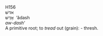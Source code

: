 H156  
אדשׁ  
אָדַשׁ ‎ ‘âdash  
*aw-dash‘*  
A primitive root; to *tread* out (grain): - thresh.  

